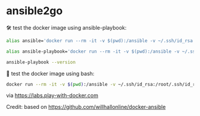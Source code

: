 # ansible2go

🛠 test the docker image using ansible-playbook:

```bash
alias ansible='docker run --rm -it -v $(pwd):/ansible -v ~/.ssh/id_rsa:/root/.ssh/id_rsa --workdir=/ansible devopsteamsdb/devopsteamsdb:ansible2go_latest ansible $@'

alias ansible-playbook='docker run --rm -it -v $(pwd):/ansible -v ~/.ssh/id_rsa:/root/.ssh/id_rsa --workdir=/ansible devopsteamsdb/devopsteamsdb:ansible2go_latest ansible-playbook $@'

ansible-playbook --version
```


🚀 test the docker image using bash:

```bash
docker run --rm -it -v $(pwd):/ansible -v ~/.ssh/id_rsa:/root/.ssh/id_rsa --workdir=/ansible devopsteamsdb/devopsteamsdb:ansible2go_latest bash
```

via https://labs.play-with-docker.com


Credit:
based on https://github.com/willhallonline/docker-ansible
